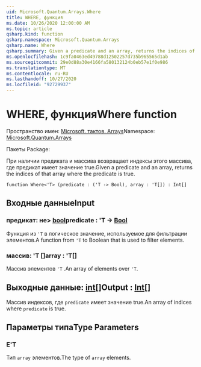```yaml
---
uid: Microsoft.Quantum.Arrays.Where
title: WHERE, функция
ms.date: 10/26/2020 12:00:00 AM
ms.topic: article
qsharp.kind: function
qsharp.namespace: Microsoft.Quantum.Arrays
qsharp.name: Where
qsharp.summary: Given a predicate and an array, returns the indices of that array where the predicate is true.
ms.openlocfilehash: 1c9fa0463ed49788d12502257d735b965565d1ab
ms.sourcegitcommit: 29e0d88a30e4166fa580132124b0eb57e1f0e986
ms.translationtype: MT
ms.contentlocale: ru-RU
ms.lasthandoff: 10/27/2020
ms.locfileid: "92729937"
---
```

# <a name="where-function"></a><span data-ttu-id="67c38-102">WHERE, функция</span><span class="sxs-lookup"><span data-stu-id="67c38-102">Where function</span></span>

<span data-ttu-id="67c38-103">Пространство имен: [Microsoft. тактов. Arrays](xref:Microsoft.Quantum.Arrays)</span><span class="sxs-lookup"><span data-stu-id="67c38-103">Namespace: [Microsoft.Quantum.Arrays](xref:Microsoft.Quantum.Arrays)</span></span>

<span data-ttu-id="67c38-104">Пакеты [](https://nuget.org/packages/)</span><span class="sxs-lookup"><span data-stu-id="67c38-104">Package: [](https://nuget.org/packages/)</span></span>


<span data-ttu-id="67c38-105">При наличии предиката и массива возвращает индексы этого массива, где предикат имеет значение true.</span><span class="sxs-lookup"><span data-stu-id="67c38-105">Given a predicate and an array, returns the indices of that array where the predicate is true.</span></span>

```qsharp
function Where<'T> (predicate : ('T -> Bool), array : 'T[]) : Int[]
```


## <a name="input"></a><span data-ttu-id="67c38-106">Входные данные</span><span class="sxs-lookup"><span data-stu-id="67c38-106">Input</span></span>

### <a name="predicate--t---bool"></a><span data-ttu-id="67c38-107">предикат: не> [bool](xref:microsoft.quantum.lang-ref.bool)</span><span class="sxs-lookup"><span data-stu-id="67c38-107">predicate : 'T -> [Bool](xref:microsoft.quantum.lang-ref.bool)</span></span>

<span data-ttu-id="67c38-108">Функция из `'T` в логическое значение, используемое для фильтрации элементов.</span><span class="sxs-lookup"><span data-stu-id="67c38-108">A function from `'T` to Boolean that is used to filter elements.</span></span>


### <a name="array--t"></a><span data-ttu-id="67c38-109">массив: 'T []</span><span class="sxs-lookup"><span data-stu-id="67c38-109">array : 'T[]</span></span>

<span data-ttu-id="67c38-110">Массив элементов `'T` .</span><span class="sxs-lookup"><span data-stu-id="67c38-110">An array of elements over `'T`.</span></span>



## <a name="output--int"></a><span data-ttu-id="67c38-111">Выходные данные: [int](xref:microsoft.quantum.lang-ref.int)[]</span><span class="sxs-lookup"><span data-stu-id="67c38-111">Output : [Int](xref:microsoft.quantum.lang-ref.int)[]</span></span>

<span data-ttu-id="67c38-112">Массив индексов, где `predicate` имеет значение true.</span><span class="sxs-lookup"><span data-stu-id="67c38-112">An array of indices where `predicate` is true.</span></span>

## <a name="type-parameters"></a><span data-ttu-id="67c38-113">Параметры типа</span><span class="sxs-lookup"><span data-stu-id="67c38-113">Type Parameters</span></span>

### <a name="t"></a><span data-ttu-id="67c38-114">Е</span><span class="sxs-lookup"><span data-stu-id="67c38-114">'T</span></span>

<span data-ttu-id="67c38-115">Тип `array` элементов.</span><span class="sxs-lookup"><span data-stu-id="67c38-115">The type of `array` elements.</span></span>